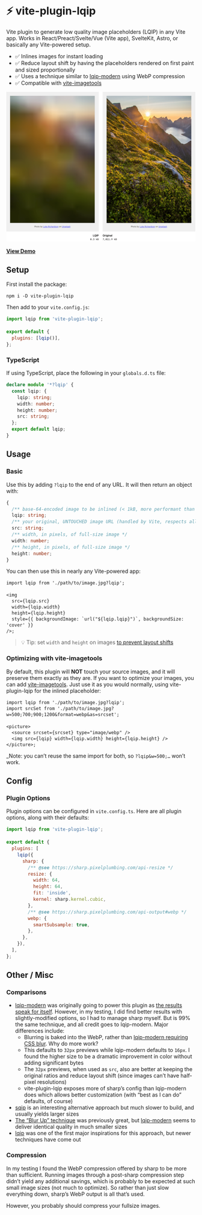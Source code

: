 # ⚡ vite-plugin-lqip

Vite plugin to generate low quality image placeholders (LQIP) in any Vite app. Works in React/Preact/Svelte/Vue (Vite app), SvelteKit, Astro, or basically any Vite-powered setup.

- ✅ Inlines images for instant loading
- ✅ Reduce layout shift by having the placeholders rendered on first paint and sized proportionally
- ✅ Uses a technique similar to [lqip-modern](https://github.com/transitive-bullshit/lqip-modern) using WebP compression
- ✅ Compatible with [vite-imagetools](https://github.com/JonasKruckenberg/imagetools)

![](./.github/example-06.png)

**[View Demo](https://vite-plugin-lqip.pages.dev)**

## Setup

First install the package:

```
npm i -D vite-plugin-lqip
```

Then add to your `vite.config.js`:

```js
import lqip from 'vite-plugin-lqip';

export default {
  plugins: [lqip()],
};
```

### TypeScript

If using TypeScript, place the following in your `globals.d.ts` file:

```ts
declare module '*?lqip' {
  const lqip: {
    lqip: string;
    width: number;
    height: number;
    src: string;
  };
  export default lqip;
}
```

## Usage

### Basic

Use this by adding `?lqip` to the end of any URL. It will then return an object with:

```ts
{
  /** base-64-encoded image to be inlined (< 1kB, more performant than an extra network request) */
  lqip: string;
  /** your original, UNTOUCHED image URL (handled by Vite, respects all your settings) */
  src: string;
  /** width, in pixels, of full-size image */
  width: number;
  /** height, in pixels, of full-size image */
  height: number;
}
```

You can then use this in nearly any Vite-powered app:

```tsx
import lqip from './path/to/image.jpg?lqip';

<img
  src={lqip.src}
  width={lqip.width}
  height={lqip.height}
  style={{ backgroundImage: `url("${lqip.lqip}")`, backgroundSize: 'cover' }}
/>;
```

> 💡 Tip: set `width` and `height` on images [to prevent layout shifts](https://www.smashingmagazine.com/2020/03/setting-height-width-images-important-again/)

### Optimizing with vite-imagetools

By default, this plugin will **NOT** touch your source images, and it will preserve them exactly as they are. If you want to optimize your images, you can add [vite-imagetools](https://github.com/JonasKruckenberg/imagetools). Just use it as you would normally, using vite-plugin-lqip for the inlined placeholder:

```tsx
import lqip from './path/to/image.jpg?lqip';
import srcSet from './path/to/image.jpg?w=500;700;900;1200&format=webp&as=srcset';

<picture>
  <source srcset={srcset} type="image/webp" />
  <img src={lqip} width={lqip.width} height={lqip.height} />
</picture>;
```

\_Note: you can’t reuse the same import for both, so `?lqip&w=500;…` won’t work.

## Config

### Plugin Options

Plugin options can be configured in `vite.config.ts`. Here are all plugin options, along with their defaults:

```js
import lqip from 'vite-plugin-lqip';

export default {
  plugins: [
    lqip({
      sharp: {
        /** @see https://sharp.pixelplumbing.com/api-resize */
        resize: {
          width: 64,
          height: 64,
          fit: 'inside',
          kernel: sharp.kernel.cubic,
        },
        /** @see https://sharp.pixelplumbing.com/api-output#webp */
        webp: {
          smartSubsample: true,
        },
      },
    }),
  ],
};
```

## Other / Misc

### Comparisons

- [lqip-modern](https://github.com/transitive-bullshit/lqip-modern/) was originally going to power this plugin as [the results speak for itself](https://transitive-bullshit.github.io/lqip-modern/). However, in my testing, I did find better results with slightly-modified options, so I had to manage sharp myself. But is 99% the same technique, and all credit goes to lqip-modern. Major differences include:
  - Blurring is baked into the WebP, rather than [lqip-modern requiring CSS blur](https://github.com/transitive-bullshit/lqip-modern/pull/4). Why do more work?
  - This defaults to `32px` previews while lqip-modern defaults to `16px`. I found the higher size to be a dramatic improvement in color without adding significant bytes
  - The `32px` previews, when used as `src`, also are better at keeping the original ratios and reduce layout shift (since images can’t have half-pixel resolutions)
  - vite-plugin-lqip exposes more of sharp’s config than lqip-modern does which allows better customization (with “best as I can do” defaults, of course)
- [sqip](https://github.com/axe312ger/sqip) is an interesting alternative approach but much slower to build, and usually yields larger sizes
- [The “Blur Up” technique](https://css-tricks.com/the-blur-up-technique-for-loading-background-images/) was previously great, but [lqip-modern](https://github.com/transitive-bullshit/lqip-modern) seems to deliver identical quality in much smaller sizes
- [lqip](https://github.com/zouhir/lqip) was one of the first major inspirations for this approach, but newer techniques have come out

### Compression

In my testing I found the WebP compression offered by sharp to be more than sufficient. Running images through a post-sharp compression step didn’t yield any additional savings, which is probably to be expected at such small image sizes (not much to optimize). So rather than just slow everything down, sharp’s WebP output is all that’s used.

However, you probably should compress your fullsize images.
